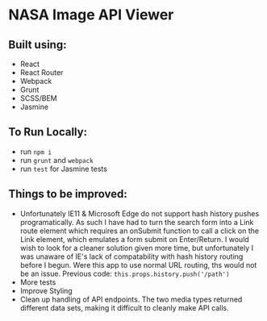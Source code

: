 # NASA Image API Viewer

## Built using:
- React
- React Router
- Webpack
- Grunt
- SCSS/BEM
- Jasmine


## To Run Locally:
- run `npm i`
- run `grunt` and `webpack`
- run `test` for Jasmine tests

## Things to be improved:
- Unfortunately IE11 & Microsoft Edge do not support hash history pushes programatically. As such I have had to turn the search form into a Link route element which requires an onSubmit function to call a click on the Link element, which emulates a form submit on Enter/Return. I would wish to look for a cleaner solution given more time, but unfortunately I was unaware of IE's lack of compatability with hash history routing before I begun. Were this app to use normal URL routing, ths would not be an issue.
Previous code: `this.props.history.push('/path')`
- More tests
- Improve Styling
- Clean up handling of API endpoints. The two media types returned different data sets, making it difficult to cleanly make API calls.
